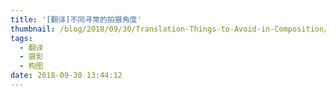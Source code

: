 ```yaml
---
title: '[翻译]不同寻常的拍摄角度'
thumbnail: /blog/2018/09/30/Translation-Things-to-Avoid-in-Composition/p1.jpg
tags:
  - 翻译
  - 摄影
  - 构图
date: 2018-09-30 13:44:12
---
```


